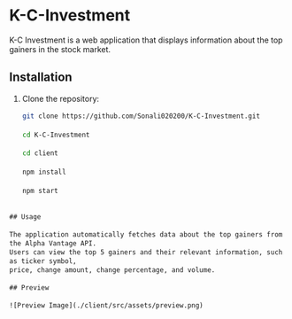 # K-C-Investment


K-C Investment is a web application that displays information about the top gainers in the stock market.

## Installation

1. Clone the repository:

   ```bash
   git clone https://github.com/Sonali020200/K-C-Investment.git

   cd K-C-Investment

   cd client

   npm install

   npm start

  ```

 ## Usage

  The application automatically fetches data about the top gainers from the Alpha Vantage API. 
  Users can view the top 5 gainers and their relevant information, such as ticker symbol, 
  price, change amount, change percentage, and volume.

## Preview

![Preview Image](./client/src/assets/preview.png)


